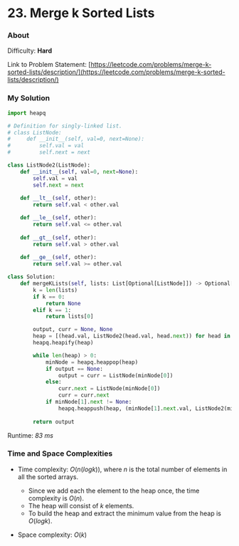 # 23. Merge k Sorted Lists

### About

Difficulty: **Hard**

Link to Problem Statement: [https://leetcode.com/problems/merge-k-sorted-lists/description/](https://leetcode.com/problems/merge-k-sorted-lists/description/)

### My Solution

```python
import heapq

# Definition for singly-linked list.
# class ListNode:
#     def __init__(self, val=0, next=None):
#         self.val = val
#         self.next = next

class ListNode2(ListNode):
    def __init__(self, val=0, next=None):
        self.val = val
        self.next = next
    
    def __lt__(self, other):
        return self.val < other.val

    def __le__(self, other):
        return self.val <= other.val
    
    def __gt__(self, other):
        return self.val > other.val
    
    def __ge__(self, other):
        return self.val >= other.val

class Solution:
    def mergeKLists(self, lists: List[Optional[ListNode]]) -> Optional[ListNode]:
        k = len(lists)
        if k == 0:
            return None
        elif k == 1:
            return lists[0]

        output, curr = None, None
        heap = [(head.val, ListNode2(head.val, head.next)) for head in lists if head != None]
        heapq.heapify(heap)

        while len(heap) > 0:
            minNode = heapq.heappop(heap)
            if output == None:
                output = curr = ListNode(minNode[0])
            else:
                curr.next = ListNode(minNode[0])
                curr = curr.next
            if minNode[1].next != None:
                heapq.heappush(heap, (minNode[1].next.val, ListNode2(minNode[1].next.val, minNode[1].next.next)))
        
        return output
```
Runtime: *83 ms*

### Time and Space Complexities

- Time complexity: $O(n(log k))$, where $n$ is the total number of elements in all the sorted arrays.
  - Since we add each the element to the heap once, the time complexity is $O(n)$.
  - The heap will consist of $k$ elements.
  - To build the heap and extract the minimum value from the heap is $O(log k)$.

- Space complexity: $O(k)$
